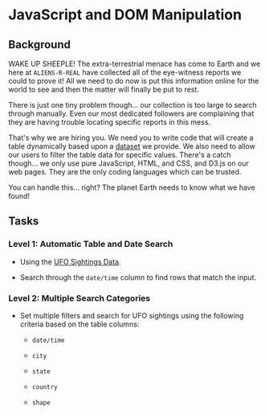 # JavaScript and DOM Manipulation


## Background


WAKE UP SHEEPLE! The extra-terrestrial menace has come to Earth and we here at `ALIENS-R-REAL` have collected all of the eye-witness reports we could to prove it! All we need to do now is put this information online for the world to see and then the matter will finally be put to rest.

There is just one tiny problem though... our collection is too large to search through manually. Even our most dedicated followers are complaining that they are having trouble locating specific reports in this mess.

That's why we are hiring you. We need you to write code that will create a table dynamically based upon a [dataset](UFO-level-1/static/js/data.js) we provide. We also need to allow our users to filter the table data for specific values. There's a catch though... we only use pure JavaScript, HTML, and CSS, and D3.js on our web pages. They are the only coding languages which can be trusted.

You can handle this... right? The planet Earth needs to know what we have found!


## Tasks


### Level 1: Automatic Table and Date Search


* Using the [UFO Sightings Data](UFO-level-1/static/js/data.js).


* Search through the `date/time` column to find rows that match the input.


### Level 2: Multiple Search Categories


* Set multiple filters and search for UFO sightings using the following criteria based on the table columns:

    * `date/time`
    
    * `city`
    
    * `state`
    
    * `country`
    
    * `shape`



